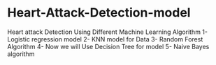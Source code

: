 # Heart-Attack-Detection-model
Heart attack Detection Using Different Machine Learning Algorithm
1-Logistic regression model
 2- KNN model for Data
 3- Random Forest Algorithm
 4- Now we will Use Decision Tree for model
 5- Naive Bayes algorithm
